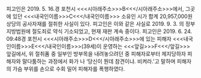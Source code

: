 피고인은 2019. 5. 16.경 포천시 <<<시아래주소>>>B<<</시아래주소>>>에서, 그곳에 있던 <<<내국인이름>>>C<<</내국인이름>>> 소유인 시가 합계 20,957,000원 상당의 공사자재를 절취한 사실이 있다. 피고인은 이와 같은 사실로 2019. 9. 3. 의 정부지방법원에 절도죄로 약식 기소되었고, 현재 재판 계속 중이다.
피고인은 2019. 6. 24. 09:48경 포천시 <<<시아래주소>>>D<<</시아래주소>>>에 있는 피해자 <<<내국인이름>>>E<<</내국인이름>>>(39세)이 운영하는 <<<앞길>>>F<<</앞길>>> 앞길에서, 위 절취품 중 일부인 방부목을 내려놓으려던 중 피해자로부터 제지당하자 피해자와 말다툼하는 과정에서 화가 나 ‘당신이 뭔데 참견이냐. 비켜라.'고 말하며 피해자의 가슴 부위를 손으로 수회 밀어 피해자를 폭행하였다.